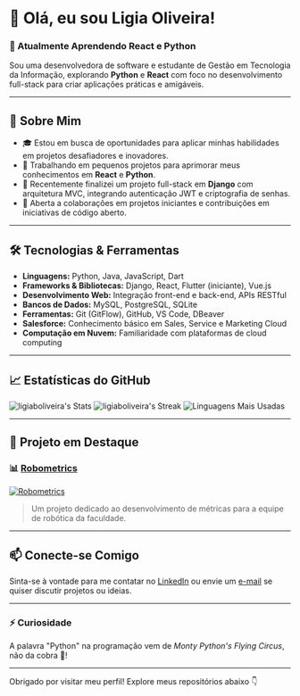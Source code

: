 # 👋 Olá, eu sou Ligia Oliveira!

### 🌱 Atualmente Aprendendo React e Python
Sou uma desenvolvedora de software e estudante de Gestão em Tecnologia da Informação, explorando **Python** e **React** com foco no desenvolvimento full-stack para criar aplicações práticas e amigáveis.

---

## 🚀 Sobre Mim
- 🎓 Estou em busca de oportunidades para aplicar minhas habilidades em projetos desafiadores e inovadores.
- 🔭 Trabalhando em pequenos projetos para aprimorar meus conhecimentos em **React** e **Python**.
- 🌱 Recentemente finalizei um projeto full-stack em **Django** com arquitetura MVC, integrando autenticação JWT e criptografia de senhas.
- 🤝 Aberta a colaborações em projetos iniciantes e contribuições em iniciativas de código aberto.

---

## 🛠️ Tecnologias & Ferramentas
- **Linguagens:** Python, Java, JavaScript, Dart
- **Frameworks & Bibliotecas:** Django, React, Flutter (iniciante), Vue.js
- **Desenvolvimento Web:** Integração front-end e back-end, APIs RESTful
- **Bancos de Dados:** MySQL, PostgreSQL, SQLite
- **Ferramentas:** Git (GitFlow), GitHub, VS Code, DBeaver
- **Salesforce:** Conhecimento básico em Sales, Service e Marketing Cloud
- **Computação em Nuvem:** Familiaridade com plataformas de cloud computing

---

## 📈 Estatísticas do GitHub

![ligiaboliveira's Stats](https://github-readme-stats.vercel.app/api?username=ligiaboliveira&theme=dracula&show_icons=true&hide_border=true&count_private=true)
![ligiaboliveira's Streak](https://github-readme-streak-stats.herokuapp.com/?user=ligiaboliveira&theme=dracula&hide_border=true)
![Linguagens Mais Usadas](https://github-readme-stats.vercel.app/api/top-langs/?username=ligiaboliveira&theme=dracula&show_icons=true&hide_border=true&layout=compact)

---

## 🌟 Projeto em Destaque

### 📊 [Robometrics](https://github.com/ligiaboliveira/robometrics)
[![Robometrics](https://github-readme-stats.vercel.app/api/pin/?username=ligiaboliveira&repo=robometrics)](https://github.com/ligiaboliveira/robometrics)
> Um projeto dedicado ao desenvolvimento de métricas para a equipe de robótica da faculdade.

---

## 📫 Conecte-se Comigo
Sinta-se à vontade para me contatar no [LinkedIn](https://www.linkedin.com/in/ligiaboliveira/) ou envie um [e-mail](mailto:ligiabdeoliveira@gmail.com) se quiser discutir projetos ou ideias.

---

### ⚡ Curiosidade
A palavra "Python" na programação vem de *Monty Python's Flying Circus*, não da cobra 🐍!

---

Obrigado por visitar meu perfil! Explore meus repositórios abaixo 👇
